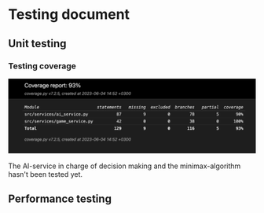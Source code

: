 # Testing document


## Unit testing

### Testing coverage

![](./pictures/CoverageReport.png)

The AI-service in charge of decision making and the minimax-algorithm hasn't been tested yet.

## Performance testing
